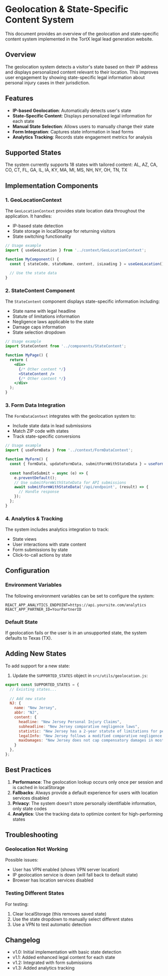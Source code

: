 # Geolocation & State-Specific Content System

This document provides an overview of the geolocation and state-specific content system implemented in the TortX legal lead generation website.

## Overview

The geolocation system detects a visitor's state based on their IP address and displays personalized content relevant to their location. This improves user engagement by showing state-specific legal information about personal injury cases in their jurisdiction.

## Features

- **IP-based Geolocation**: Automatically detects user's state
- **State-Specific Content**: Displays personalized legal information for each state
- **Manual State Selection**: Allows users to manually change their state
- **Form Integration**: Captures state information in lead forms
- **Analytics Tracking**: Records state engagement metrics for analysis

## Supported States

The system currently supports 18 states with tailored content:
AL, AZ, CA, CO, CT, FL, GA, IL, IA, KY, MA, MI, MS, NH, NY, OH, TN, TX

## Implementation Components

### 1. GeoLocationContext

The `GeoLocationContext` provides state location data throughout the application. It handles:
- IP-based state detection
- State storage in localStorage for returning visitors
- State switching functionality

```jsx
// Usage example
import { useGeoLocation } from '../context/GeoLocationContext';

function MyComponent() {
  const { stateCode, stateName, content, isLoading } = useGeoLocation();
  
  // Use the state data
}
```

### 2. StateContent Component

The `StateContent` component displays state-specific information including:
- State name with legal headline
- Statute of limitations information
- Negligence laws applicable to the state
- Damage caps information
- State selection dropdown

```jsx
// Usage example
import StateContent from '../components/StateContent';

function MyPage() {
  return (
    <div>
      {/* Other content */}
      <StateContent />
      {/* Other content */}
    </div>
  );
}
```

### 3. Form Data Integration

The `FormDataContext` integrates with the geolocation system to:
- Include state data in lead submissions
- Match ZIP code with states
- Track state-specific conversions

```jsx
// Usage example
import { useFormData } from '../context/FormDataContext';

function MyForm() {
  const { formData, updateFormData, submitFormWithStateData } = useFormData();
  
  const handleSubmit = async (e) => {
    e.preventDefault();
    // Use submitFormWithStateData for API submissions
    await submitFormWithStateData('/api/endpoint', (result) => {
      // Handle response
    });
  };
}
```

### 4. Analytics & Tracking

The system includes analytics integration to track:
- State views
- User interactions with state content
- Form submissions by state
- Click-to-call actions by state

## Configuration

### Environment Variables

The following environment variables can be set to configure the system:

```
REACT_APP_ANALYTICS_ENDPOINT=https://api.yoursite.com/analytics
REACT_APP_PARTNER_ID=YourPartnerID
```

### Default State

If geolocation fails or the user is in an unsupported state, the system defaults to Texas (TX).

## Adding New States

To add support for a new state:

1. Update the `SUPPORTED_STATES` object in `src/utils/geolocation.js`:

```javascript
export const SUPPORTED_STATES = {
  // Existing states...
  
  // Add new state
  NJ: { 
    name: "New Jersey", 
    abbr: "NJ",
    content: {
      headline: "New Jersey Personal Injury Claims",
      subheadline: "New Jersey comparative negligence laws",
      statistic: "New Jersey has a 2-year statute of limitations for personal injury claims",
      legalInfo: "New Jersey follows a modified comparative negligence system with a 51% bar...",
      maxDamages: "New Jersey does not cap compensatory damages in most personal injury cases."
    }
  },
};
```

## Best Practices

1. **Performance**: The geolocation lookup occurs only once per session and is cached in localStorage
2. **Fallbacks**: Always provide a default experience for users with location services disabled
3. **Privacy**: The system doesn't store personally identifiable information, only state codes
4. **Analytics**: Use the tracking data to optimize content for high-performing states

## Troubleshooting

### Geolocation Not Working

Possible issues:
- User has VPN enabled (shows VPN server location)
- IP geolocation service is down (will fall back to default state)
- Browser has location services disabled

### Testing Different States

For testing:
1. Clear localStorage (this removes saved state)
2. Use the state dropdown to manually select different states
3. Use a VPN to test automatic detection

## Changelog

- v1.0: Initial implementation with basic state detection
- v1.1: Added enhanced legal content for each state
- v1.2: Integrated with form submissions
- v1.3: Added analytics tracking 